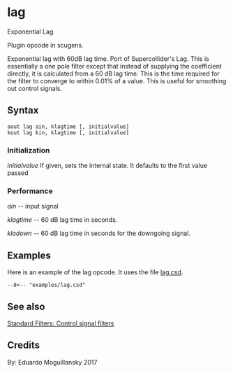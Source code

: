 <!--
id:lag
category:Signal Modifiers:Standard Filters:Control
-->
# lag
Exponential Lag

Plugin opcode in scugens.

Exponential lag with 60dB lag time. Port of Supercollider's Lag. This is essentially a one pole filter except that instead of supplying the coefficient directly, it is calculated from a 60 dB lag time. This is the time required for the filter to converge to within 0.01% of a value. This is useful for smoothing out control signals.

## Syntax
``` csound-orc
aout lag ain, klagtime [, initialvalue]
kout lag kin, klagtime [, initialvalue]
```

### Initialization

_initialvalue_ If given, sets the internal state. It defaults to the first value passed

### Performance

_ain_ -- input signal

_klagtime_ -- 60 dB lag time in seconds.

_kladown_ -- 60 dB lag time in seconds for the downgoing signal.

## Examples

Here is an example of the lag opcode. It uses the file [lag.csd](../../examples/lag.csd).

``` csound-csd title="Example of the lag opcode." linenums="1"
--8<-- "examples/lag.csd"
```

## See also

[Standard Filters: Control signal filters](../../sigmod/standard)

## Credits

By: Eduardo Moguillansky 2017
